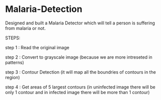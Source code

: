 # Malaria-Detection
Designed and built a Malaria Detector which will tell a person is suffering from malaria or not.

STEPS:

step 1 : Read the original image

step 2 : Convert to grayscale image (because we are more intreseted in patterns)

step 3 : Contour Detection (it will map all the boundries of contours in the region)

step 4 : Get areas of 5 largest contours (in uninfected image there will be only 1 contour and in infected image there will be more than 1 contour)

